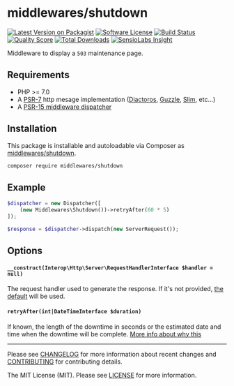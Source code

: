 # middlewares/shutdown

[![Latest Version on Packagist][ico-version]][link-packagist]
[![Software License][ico-license]](LICENSE)
[![Build Status][ico-travis]][link-travis]
[![Quality Score][ico-scrutinizer]][link-scrutinizer]
[![Total Downloads][ico-downloads]][link-downloads]
[![SensioLabs Insight][ico-sensiolabs]][link-sensiolabs]

Middleware to display a `503` maintenance page.

## Requirements

* PHP >= 7.0
* A [PSR-7](https://packagist.org/providers/psr/http-message-implementation) http mesage implementation ([Diactoros](https://github.com/zendframework/zend-diactoros), [Guzzle](https://github.com/guzzle/psr7), [Slim](https://github.com/slimphp/Slim), etc...)
* A [PSR-15 middleware dispatcher](https://github.com/middlewares/awesome-psr15-middlewares#dispatcher)

## Installation

This package is installable and autoloadable via Composer as [middlewares/shutdown](https://packagist.org/packages/middlewares/shutdown).

```sh
composer require middlewares/shutdown
```

## Example

```php
$dispatcher = new Dispatcher([
	(new Middlewares\Shutdown())->retryAfter(60 * 5)
]);

$response = $dispatcher->dispatch(new ServerRequest());
```

## Options

#### `__construct(Interop\Http\Server\RequestHandlerInterface $handler = null)`

The request handler used to generate the response. If it's not provided, [the default](src/ShutdownDefault.php) will be used.

#### `retryAfter(int|DateTimeInterface $duration)`

If known, the length of the downtime in seconds or the estimated date and time when the downtime will be complete. [More info about why this](https://webmasters.googleblog.com/2011/01/how-to-deal-with-planned-site-downtime.html)

---

Please see [CHANGELOG](CHANGELOG.md) for more information about recent changes and [CONTRIBUTING](CONTRIBUTING.md) for contributing details.

The MIT License (MIT). Please see [LICENSE](LICENSE) for more information.

[ico-version]: https://img.shields.io/packagist/v/middlewares/shutdown.svg?style=flat-square
[ico-license]: https://img.shields.io/badge/license-MIT-brightgreen.svg?style=flat-square
[ico-travis]: https://img.shields.io/travis/middlewares/shutdown/master.svg?style=flat-square
[ico-scrutinizer]: https://img.shields.io/scrutinizer/g/middlewares/shutdown.svg?style=flat-square
[ico-downloads]: https://img.shields.io/packagist/dt/middlewares/shutdown.svg?style=flat-square
[ico-sensiolabs]: https://img.shields.io/sensiolabs/i/117e9e9d-e4c2-425f-a83d-198e1f292962.svg?style=flat-square

[link-packagist]: https://packagist.org/packages/middlewares/shutdown
[link-travis]: https://travis-ci.org/middlewares/shutdown
[link-scrutinizer]: https://scrutinizer-ci.com/g/middlewares/shutdown
[link-downloads]: https://packagist.org/packages/middlewares/shutdown
[link-sensiolabs]: https://insight.sensiolabs.com/projects/117e9e9d-e4c2-425f-a83d-198e1f292962
